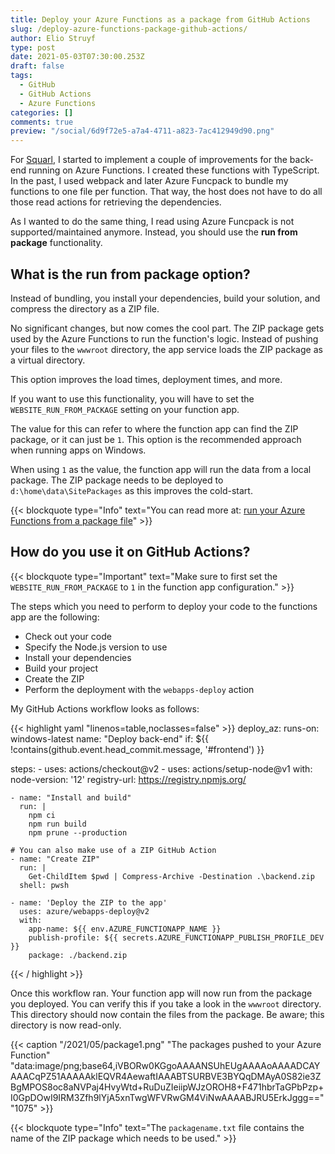 ```yaml
---
title: Deploy your Azure Functions as a package from GitHub Actions
slug: /deploy-azure-functions-package-github-actions/
author: Elio Struyf
type: post
date: 2021-05-03T07:30:00.253Z
draft: false
tags:
  - GitHub
  - GitHub Actions
  - Azure Functions
categories: []
comments: true
preview: "/social/6d9f72e5-a7a4-4711-a823-7ac412949d90.png"
---
```


For [Squarl](https://squarl.com), I started to implement a couple of improvements for the back-end running on Azure Functions. I created these functions with TypeScript. In the past, I used webpack and later Azure Funcpack to bundle my functions to one file per function. That way, the host does not have to do all those read actions for retrieving the dependencies.

As I wanted to do the same thing, I read using Azure Funcpack is not supported/maintained anymore. Instead, you should use the **run from package** functionality.

## What is the **run from package** option?

Instead of bundling, you install your dependencies, build your solution, and compress the directory as a ZIP file. 

No significant changes, but now comes the cool part. The ZIP package gets used by the Azure Functions to run the function's logic. Instead of pushing your files to the `wwwroot` directory, the app service loads the ZIP package as a virtual directory.

This option improves the load times, deployment times, and more.

If you want to use this functionality, you will have to set the `WEBSITE_RUN_FROM_PACKAGE` setting on your function app.

The value for this can refer to where the function app can find the ZIP package, or it can just be `1`. This option is the recommended approach when running apps on Windows. 

When using `1` as the value, the function app will run the data from a local package. The ZIP package needs to be deployed to `d:\home\data\SitePackages` as this improves the cold-start.

{{< blockquote type="Info" text="You can read more at: [run your Azure Functions from a package file](https://docs.microsoft.com/en-gb/azure/azure-functions/run-functions-from-deployment-package#adding-the-website_run_from_package-setting)" >}}

## How do you use it on GitHub Actions?

{{< blockquote type="Important" text="Make sure to first set the `WEBSITE_RUN_FROM_PACKAGE` to `1` in the function app configuration." >}}

The steps which you need to perform to deploy your code to the functions app are the following:

- Check out your code
- Specify the Node.js version to use
- Install your dependencies
- Build your project
- Create the ZIP
- Perform the deployment with the `webapps-deploy` action

My GitHub Actions workflow looks as follows:

{{< highlight yaml "linenos=table,noclasses=false" >}}
deploy_az:
  runs-on: windows-latest
  name: "Deploy back-end"
  if: ${{ !contains(github.event.head_commit.message, '#frontend') }}

  steps:
    - uses: actions/checkout@v2
    - uses: actions/setup-node@v1
      with:
        node-version: '12'
        registry-url: https://registry.npmjs.org/

    - name: "Install and build"
      run: |
        npm ci
        npm run build
        npm prune --production

    # You can also make use of a ZIP GitHub Action
    - name: "Create ZIP"
      run: |
        Get-ChildItem $pwd | Compress-Archive -Destination .\backend.zip
      shell: pwsh

    - name: 'Deploy the ZIP to the app'
      uses: azure/webapps-deploy@v2
      with:
        app-name: ${{ env.AZURE_FUNCTIONAPP_NAME }}
        publish-profile: ${{ secrets.AZURE_FUNCTIONAPP_PUBLISH_PROFILE_DEV }}
        package: ./backend.zip
{{< / highlight >}}

Once this workflow ran. Your function app will now run from the package you deployed. You can verify this if you take a look in the `wwwroot` directory. This directory should now contain the files from the package. Be aware; this directory is now read-only.

{{< caption "/2021/05/package1.png" "The packages pushed to your Azure Function"  "data:image/png;base64,iVBORw0KGgoAAAANSUhEUgAAAAoAAAADCAYAAACqPZ51AAAAAklEQVR4AewaftIAAABTSURBVE3BYQqDMAyA0S82ie3ZBgMPOS8oc8aNVPaj4HvyWtd+RuDuZIeiipWJzOROH8+F471hbrTaGPbPzp+I0GpDOwI9IRM3Zfh9lYjA5xnTwgWFVRwGM4ViNwAAAABJRU5ErkJggg==" "1075" >}}

{{< blockquote type="Info" text="The `packagename.txt` file contains the name of the ZIP package which needs to be used." >}}